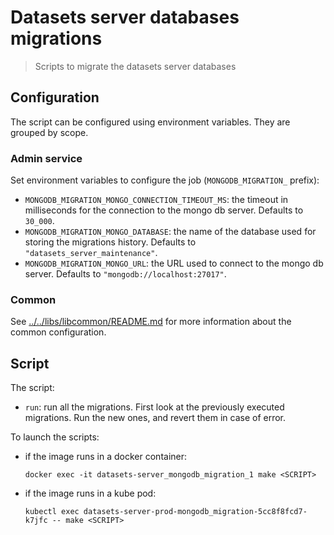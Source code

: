 # Datasets server databases migrations

> Scripts to migrate the datasets server databases

## Configuration

The script can be configured using environment variables. They are grouped by scope.

### Admin service

Set environment variables to configure the job (`MONGODB_MIGRATION_` prefix):

- `MONGODB_MIGRATION_MONGO_CONNECTION_TIMEOUT_MS`: the timeout in milliseconds for the connection to the mongo db server. Defaults to `30_000`.
- `MONGODB_MIGRATION_MONGO_DATABASE`: the name of the database used for storing the migrations history. Defaults to `"datasets_server_maintenance"`.
- `MONGODB_MIGRATION_MONGO_URL`: the URL used to connect to the mongo db server. Defaults to `"mongodb://localhost:27017"`.

### Common

See [../../libs/libcommon/README.md](../../libs/libcommon/README.md) for more information about the common configuration.

## Script

The script:

- `run`: run all the migrations. First look at the previously executed migrations. Run the new ones, and revert them in case of error.

To launch the scripts:

- if the image runs in a docker container:

  ```shell
  docker exec -it datasets-server_mongodb_migration_1 make <SCRIPT>
  ```

- if the image runs in a kube pod:

  ```shell
  kubectl exec datasets-server-prod-mongodb_migration-5cc8f8fcd7-k7jfc -- make <SCRIPT>
  ```
